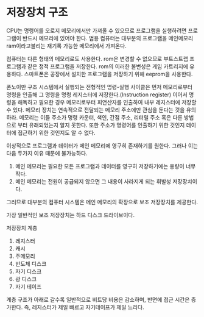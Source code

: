 
# 저장장치 구조

CPU는 명령어를 오로지 메모리에서만 가져올 수 있으므로 프로그램을 실행하려면 프로그램이 반드시 메모리에 있어야 한다. 범용 컴퓨터는 대부분의 프로그램을 메인메모리 ram이라고불리는 재기록 가능한 메모리에서 가져온다.

컴퓨터는 다른 형태의 메모리로도 사용한다. rom은 변경할 수 없으므로 부트스트랩 프로그램과 같은 정적 프로그램을 저장한다. rom의 이러한 불변성은 게임 카트리지에 유용하다. 
스마트폰은 공장에서 설치한 프로그램을 저장하기 위해 eeprom을 사용한다. 

폰노이만 구조 시스템에서 실행되는 전형적인 명령-실행 사이클은 먼저 메모리로부터 명령을 인출해 그 명령을 명령 레지스터에 저장한다.(Instruction register) 이어서 명령을 해독하고 필요한 경우 메모리로부터 피연산자를 인출하여 내부 레지스터에 저장할 수 있다.
메모리 장치는 연속적으로 전달되는 메모리 주소에만 관심을 둔다는 것을 유의하라. 메모리는 이들 주소가 명령 카운터, 색인, 간점 주소, 리터럴 주소 혹은 다른 방법으로 부터 유래되었는지 알지 못한다. 또한 주소가 명령어를 인출하기 위한 것인지
데이터에 접근하기 위한 것인지도 알 수 없다.

이상적으로 프로그램과 데이터가 메인 메모리에 영구히 존재하기를 원한다. 그러나 이는 다음 두가지 이유 때문에 불가능하다.

1. 메인 메모리는 필요한 모든 프로그램과 데이터를 영구히 저장하기에는 용량이 너무 작다.
2. 메인 메모리는 전원이 공급되지 않으면 그 내용이 사라지게 되는 휘발성 저장장치이다.

그러므로 대부분의 컴퓨터 시스템은 메인 메모리의 확장으로 보조 저장장치를 제공한다.

가장 일반적인 보조 저장장치는 하드 디스크 드라이브이다. 

저장장치 계층 

1. 레지스터
2. 캐시
3. 주메모리
4. 반도체 디스크
5. 자기 디스크
6. 광 디스크
7. 자기 테이프

계층 구조가 아래로 갈수록 일반적으로 비트당 비용은 감소하며, 반면에 접근 시간은 증가한다. 즉, 레지스터가 제일 빠르고 자기테이프가 제일 느리다.

